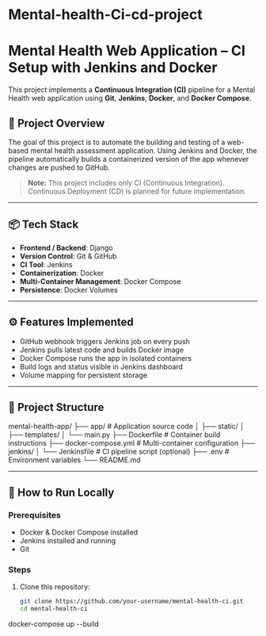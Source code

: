 # Mental-health-Ci-cd-project
# Mental Health Web Application – CI Setup with Jenkins and Docker

This project implements a **Continuous Integration (CI)** pipeline for a Mental Health web application using **Git**, **Jenkins**, **Docker**, and **Docker Compose**.

## 🧠 Project Overview

The goal of this project is to automate the building and testing of a web-based mental health assessment application. Using Jenkins and Docker, the pipeline automatically builds a containerized version of the app whenever changes are pushed to GitHub.

> **Note:** This project includes only CI (Continuous Integration). Continuous Deployment (CD) is planned for future implementation.

---

## 📦 Tech Stack

- **Frontend / Backend**:  Django
- **Version Control**: Git & GitHub
- **CI Tool**: Jenkins
- **Containerization**: Docker
- **Multi-Container Management**: Docker Compose
- **Persistence**: Docker Volumes

---

## ⚙️ Features Implemented

- GitHub webhook triggers Jenkins job on every push
- Jenkins pulls latest code and builds Docker image
- Docker Compose runs the app in isolated containers
- Build logs and status visible in Jenkins dashboard
- Volume mapping for persistent storage

---

## 📁 Project Structure

mental-health-app/
├── app/ # Application source code
│ ├── static/
│ ├── templates/
│ └── main.py
├── Dockerfile # Container build instructions
├── docker-compose.yml # Multi-container configuration
├── jenkins/
│ └── Jenkinsfile # CI pipeline script (optional)
├── .env # Environment variables
└── README.md


---

## 🚀 How to Run Locally

### Prerequisites

- Docker & Docker Compose installed
- Jenkins installed and running
- Git

### Steps

1. Clone this repository:
   ```bash
   git clone https://github.com/your-username/mental-health-ci.git
   cd mental-health-ci
docker-compose up --build


